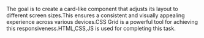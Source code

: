 The goal is to create a card-like component that adjusts its layout to different screen sizes.This ensures a consistent and visually appealing experience across various devices.CSS Grid is a powerful tool for achieving this responsiveness.HTML,CSS,JS is used for completing this task.
